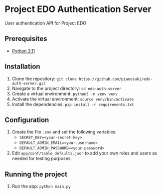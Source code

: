 # Project EDO Authentication Server

User authentication API for Project EDO

## Prerequisites

- [Python 3.11](https://www.python.org/)

## Installation

1. Clone the repository: `git clone https://github.com/pianosuki/edo-auth-server.git`
2. Navigate to the project directory: `cd edo-auth-server`
3. Create a virtual environment: `python3 -m venv venv`
4. Activate the virtual environment: `source venv/bin/activate`
5. Install the dependencies: `pip install -r requirements.txt`

## Configuration

1. Create the file `.env` and set the following variables:
   - `SECRET_KEY=<your-secret-key>`
   - `DEFAULT_ADMIN_EMAIL=<your-username>`
   - `DEFAULT_ADMIN_PASSWORD=<your-password>`
2. Edit `app/conf/table_defaults.json` to add your own roles and users as needed for testing purposes.

## Running the project

1. Run the app: `python main.py`
